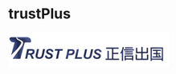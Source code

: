 # trustPlus
![](https://github.com/tonytopclaire/Website_TrustPlus/blob/master/trustPlus/Images/logo-n.png)
